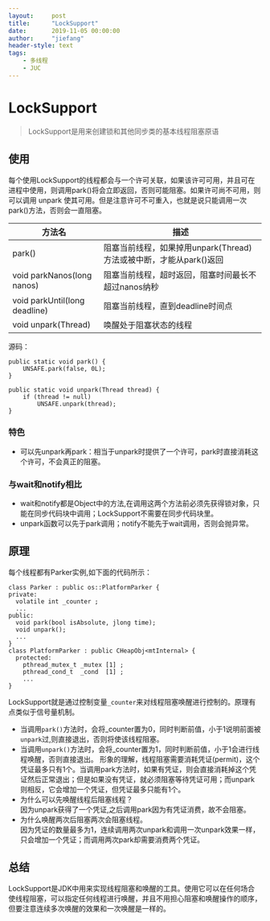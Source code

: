 ```yaml
---
layout:     post
title:      "LockSupport"
date:       2019-11-05 00:00:00
author:     "jiefang"
header-style: text
tags:
    - 多线程
    - JUC
---
```

# LockSupport
>LockSupport是用来创建锁和其他同步类的基本线程阻塞原语

## 使用
每个使用LockSupport的线程都会与一个许可关联，如果该许可可用，并且可在进程中使用，则调用park()将会立即返回，否则可能阻塞。如果许可尚不可用，则可以调用 unpark 使其可用。但是注意许可不可重入，也就是说只能调用一次park()方法，否则会一直阻塞。


方法名 | 描述
---|---
 park()| 阻塞当前线程，如果掉用unpark(Thread)方法或被中断，才能从park()返回
 void parkNanos(long nanos)| 阻塞当前线程，超时返回，阻塞时间最长不超过nanos纳秒
 void parkUntil(long deadline)|阻塞当前线程，直到deadline时间点
 void unpark(Thread)|唤醒处于阻塞状态的线程
 
源码：
```
public static void park() {
    UNSAFE.park(false, 0L);
}

public static void unpark(Thread thread) {
    if (thread != null)
        UNSAFE.unpark(thread);
}
```
### 特色
- 可以先unpark再park：相当于unpark时提供了一个许可，park时直接消耗这个许可，不会真正的阻塞。
### 与wait和notify相比

- wait和notify都是Object中的方法,在调用这两个方法前必须先获得锁对象，只能在同步代码块中调用；LockSupport不需要在同步代码块里。
- unpark函数可以先于park调用；notify不能先于wait调用，否则会抛异常。
## 原理
每个线程都有Parker实例,如下面的代码所示：
```
class Parker : public os::PlatformParker {
private:
  volatile int _counter ;
  ...
public:
  void park(bool isAbsolute, jlong time);
  void unpark();
  ...
}
class PlatformParker : public CHeapObj<mtInternal> {
  protected:
    pthread_mutex_t _mutex [1] ;
    pthread_cond_t  _cond  [1] ;
    ...
}
```
LockSupport就是通过控制变量`_counter`来对线程阻塞唤醒进行控制的。原理有点类似于信号量机制。
- 当调用`park()`方法时，会将_counter置为0，同时判断前值，小于1说明前面被`unpark`过,则直接退出，否则将使该线程阻塞。
- 当调用`unpark()`方法时，会将_counter置为1，同时判断前值，小于1会进行线程唤醒，否则直接退出。
形象的理解，线程阻塞需要消耗凭证(permit)，这个凭证最多只有1个。当调用park方法时，如果有凭证，则会直接消耗掉这个凭证然后正常退出；但是如果没有凭证，就必须阻塞等待凭证可用；而unpark则相反，它会增加一个凭证，但凭证最多只能有1个。
- 为什么可以先唤醒线程后阻塞线程？</br>
因为unpark获得了一个凭证,之后调用park因为有凭证消费，故不会阻塞。
- 为什么唤醒两次后阻塞两次会阻塞线程。</br>
因为凭证的数量最多为1，连续调用两次unpark和调用一次unpark效果一样，只会增加一个凭证；而调用两次park却需要消费两个凭证。

## 总结
LockSupport是JDK中用来实现线程阻塞和唤醒的工具。使用它可以在任何场合使线程阻塞，可以指定任何线程进行唤醒，并且不用担心阻塞和唤醒操作的顺序，但要注意连续多次唤醒的效果和一次唤醒是一样的。
